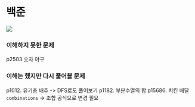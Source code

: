 # 백준

<img src="https://img.shields.io/badge/Algorithm-%EB%B0%B1%EC%A4%80-brightgreen">

### 이해하지 못한 문제

p2503.숫자 야구

### 이해는 했지만 다시 풀어볼 문제

p1012. 유기총 배추 -> DFS로도 풀어보기
p1182. 부분수열의 합
p15686. 치킨 배달 `combinations` -> 조합 공식으로 변경 필요